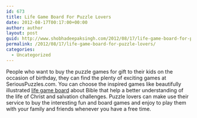 ```yaml
---
id: 673
title: Life Game Board For Puzzle Lovers
date: 2012-08-17T00:17:00+00:00
author: author
layout: post
guid: http://www.shobhadeepaksingh.com/2012/08/17/life-game-board-for-puzzle-lovers/
permalink: /2012/08/17/life-game-board-for-puzzle-lovers/
categories:
  - Uncategorized
---
```

People who want to buy the puzzle games for gift to their kids on the occasion of birthday, they can find the plenty of exciting games at SeriousPuzzles.com. You can choose the inspired games like beautifully illustrated [life game board](http://www.seriouspuzzles.com/i12137.asp) about Bible that help a better understanding of the life of Christ and salvation challenges. Puzzle lovers can make use their service to buy the interesting fun and board games and enjoy to play them with your family and friends whenever you have a free time.